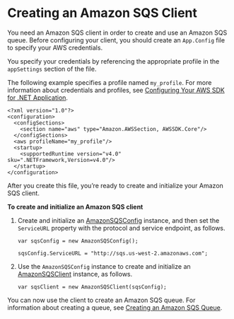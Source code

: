 # Creating an Amazon SQS Client<a name="InitSQSClient"></a>

You need an Amazon SQS client in order to create and use an Amazon SQS queue\. Before configuring your client, you should create an `App.Config` file to specify your AWS credentials\.

You specify your credentials by referencing the appropriate profile in the `appSettings` section of the file\.

The following example specifies a profile named `my_profile`\. For more information about credentials and profiles, see [Configuring Your AWS SDK for \.NET Application](net-dg-config.md)\.

```
<?xml version="1.0"?>
<configuration>
  <configSections>
    <section name="aws" type="Amazon.AWSSection, AWSSDK.Core"/>
  </configSections>
  <aws profileName="my_profile"/>
  <startup>
    <supportedRuntime version="v4.0" sku=".NETFramework,Version=v4.0"/>
  </startup>
</configuration>
```

After you create this file, you’re ready to create and initialize your Amazon SQS client\.

**To create and initialize an Amazon SQS client**

1. Create and initialize an [AmazonSQSConfig](https://docs.aws.amazon.com/sdkfornet/v3/apidocs/items/SQS/TSQSConfig.html) instance, and then set the `ServiceURL` property with the protocol and service endpoint, as follows\.

   ```
   var sqsConfig = new AmazonSQSConfig();
   
   sqsConfig.ServiceURL = "http://sqs.us-west-2.amazonaws.com";
   ```

1. Use the `AmazonSQSConfig` instance to create and initialize an [AmazonSQSClient](https://docs.aws.amazon.com/sdkfornet/v3/apidocs/items/SQS/TSQSClient.html) instance, as follows\.

   ```
   var sqsClient = new AmazonSQSClient(sqsConfig);
   ```

You can now use the client to create an Amazon SQS queue\. For information about creating a queue, see [Creating an Amazon SQS Queue](CreateQueue.md#create-sqs-queue)\.